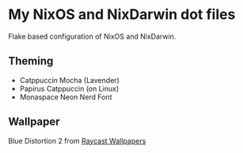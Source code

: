 # My NixOS and NixDarwin dot files

Flake based configuration of NixOS and NixDarwin.

## Theming

- Catppuccin Mocha (Lavender) 
- Papirus Catppuccin (on Linux)
- Monaspace Neon Nerd Font

## Wallpaper

Blue Distortion 2 from [Raycast Wallpapers](https://www.raycast.com/wallpapers)
